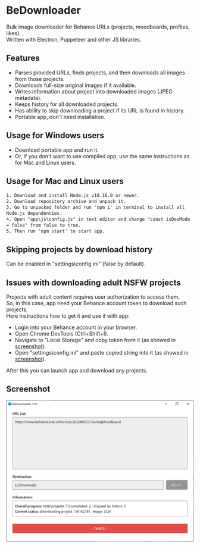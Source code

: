BeDownloader
==========================
Bulk image downloader for Behance URLs (projects, moodboards, profiles, likes).  
Written with Electron, Puppeteer and other JS libraries.

## Features
- Parses provided URLs, finds projects, and then downloads all images from those projects.
- Downloads full-size original images if it available.
- Writes information about project into downloaded images (JPEG metadata).
- Keeps history for all downloaded projects.
- Has ability to skip downloading a project if its URL is found in history.
- Portable app, don't need installation.

## Usage for Windows users
- Download portable app and run it.  
- Or, if you don't want to use compiled app, use the same instructions as for Mac and Linux users.

## Usage for Mac and Linux users
```
1. Download and install Node.js v18.16.0 or newer.
2. Download repository archive and unpack it.
3. Go to unpacked folder and run 'npm i' in terminal to install all Node.js dependencies.
4. Open "app\js\config.js" in text editor and change "const isDevMode = false" from false to true.
5. Then run 'npm start' to start app.
```

## Skipping projects by download history
Can be enabled in "settings\config.ini" (false by default).

## Issues with downloading adult NSFW projects
Projects with adult content requires user authorization to access them.  
So, in this case, app need your Behance account token to download such projects.  
Here instructions how to get it and use it with app:

- Login into your Behance account in your browser.  
- Open Chrome DevTools (Ctrl+Shift+I).  
- Navigate to "Local Storage" and copy token from it (as showed in
[screenshot](screenshots/token_from_chrome.png)).  
- Open "settings\config.ini" and paste copied string into it (as showed in
[screenshot](screenshots/token_in_config.png)).


After this you can launch app and download any projects.

## Screenshot
![screenshot](screenshots/launched.png)
